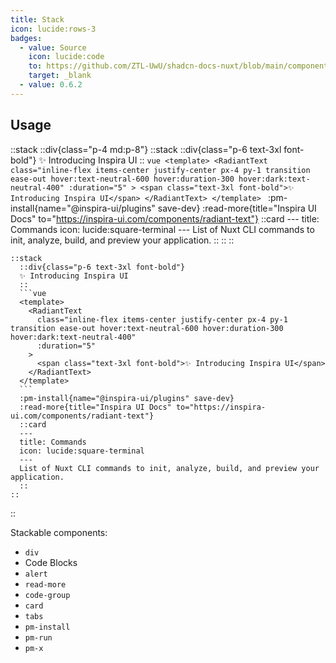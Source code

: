 ```yaml
---
title: Stack
icon: lucide:rows-3
badges:
  - value: Source
    icon: lucide:code
    to: https://github.com/ZTL-UwU/shadcn-docs-nuxt/blob/main/components/content/Stack.vue
    target: _blank
  - value: 0.6.2
---
```


## Usage

::stack
  ::div{class="p-4 md:p-8"}
    ::stack
      ::div{class="p-6 text-3xl font-bold"}
      ✨ Introducing Inspira UI
      ::
      ```vue
      <template>
        <RadiantText
          class="inline-flex items-center justify-center px-4 py-1 transition ease-out hover:text-neutral-600 hover:duration-300 hover:dark:text-neutral-400"
          :duration="5"
        >
          <span class="text-3xl font-bold">✨ Introducing Inspira UI</span>
        </RadiantText>
      </template>
      ```
      :pm-install{name="@inspira-ui/plugins" save-dev}
      :read-more{title="Inspira UI Docs" to="https://inspira-ui.com/components/radiant-text"}
      ::card
      ---
      title: Commands
      icon: lucide:square-terminal
      ---
      List of Nuxt CLI commands to init, analyze, build, and preview your application.
      ::
    ::
  ::
  ```mdc
  ::stack
    ::div{class="p-6 text-3xl font-bold"}
    ✨ Introducing Inspira UI
    ::
    ```vue
    <template>
      <RadiantText
        class="inline-flex items-center justify-center px-4 py-1 transition ease-out hover:text-neutral-600 hover:duration-300 hover:dark:text-neutral-400"
        :duration="5"
      >
        <span class="text-3xl font-bold">✨ Introducing Inspira UI</span>
      </RadiantText>
    </template>
    ```
    :pm-install{name="@inspira-ui/plugins" save-dev}
    :read-more{title="Inspira UI Docs" to="https://inspira-ui.com/components/radiant-text"}
    ::card
    ---
    title: Commands
    icon: lucide:square-terminal
    ---
    List of Nuxt CLI commands to init, analyze, build, and preview your application.
    ::
  ::
  ```
::

Stackable components:

- `div`
- Code Blocks
- `alert`
- `read-more`
- `code-group`
- `card`
- `tabs`
- `pm-install`
- `pm-run`
- `pm-x`
